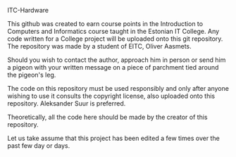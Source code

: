 ITC-Hardware

This github was created to earn course points in the Introduction to Computers and Informatics course taught in the Estonian IT College. Any code written for a College project will be uploaded onto this git repository.
The repository was made by a student of EITC, Oliver Aasmets.

Should you wish to contact the author, approach him in person or send him a pigeon with your written message on a piece of parchment tied around the pigeon's leg.

The code on this repository must be used responsibly and only after anyone wishing to use it consults the copyright license, also uploaded onto this repository. Aleksander Suur is preferred.

Theoretically, all the code here should be made by the creator of this repository.

Let us take assume that this project has been edited a few times over the past few day or days.


